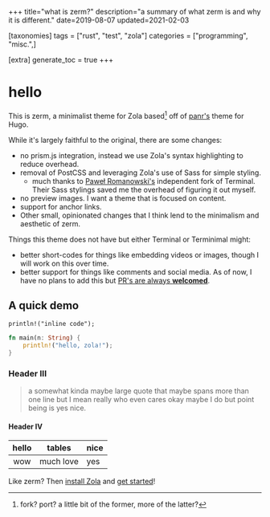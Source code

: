 +++
title="what is zerm?"
description="a summary of what zerm is and why it is different."
date=2019-08-07
updated=2021-02-03

[taxonomies]
tags = ["rust", "test", "zola"]
categories = ["programming", "misc.",]

[extra]
generate_toc = true
+++

# hello

This is zerm, a minimalist theme for Zola based[^1] off of [panr's](https://twitter.com/panr)
theme for Hugo.

While it's largely faithful to the original, there are some changes:
- no prism.js integration, instead we use Zola's syntax highlighting to reduce overhead.
- removal of PostCSS and leveraging Zola's use of Sass for simple styling.
  - much thanks to [Paweł
    Romanowski's](https://github.com/pawroman/zola-theme-terminimal/)
    independent fork of Terminal. Their Sass stylings saved me the overhead of
    figuring it out myself.
- no preview images. I want a theme that is focused on content.
- support for anchor links.
- Other small, opinionated changes that I think lend to the minimalism and
  aesthetic of zerm.
  
  
Things this theme does not have but either Terminal or Terminimal might:
- better short-codes for things like embedding videos or images, though I will
  work on this over time.
- better support for things like comments and social media. As of now, I have
  no plans to add this but [PR's are always
  **welcomed**](https://github.com/ejmg/zerm/pulls).
  
## A quick demo

`println!("inline code");`

```rs
fn main(n: String) {
    println!("hello, zola!");
}
```

### Header III

> a somewhat kinda maybe large quote that maybe spans
> more than one line but I mean really who even cares
> okay maybe I do but point being is yes nice.

#### Header IV

| hello | tables    | nice |
|:-----:|:---------:|------|
| wow   | much love | yes  |

  
Like zerm? Then [install
Zola](https://www.getzola.org/documentation/getting-started/installation/) and
[get started](https://www.getzola.org/documentation/themes/installing-and-using-themes/#installing-a-theme)!

[^1]: fork? port? a little bit of the former, more of the latter?
